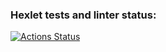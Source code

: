 ### Hexlet tests and linter status:
[![Actions Status](https://github.com/AleksandrSinyavtsev/php-project-45/workflows/hexlet-check/badge.svg)](https://github.com/AleksandrSinyavtsev/php-project-45/actions)